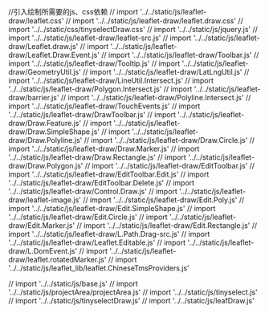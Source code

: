 //引入绘制所需要的js、css依赖
// import '../../static/js/leaflet-draw/leaflet.css'
// import '../../static/js/leaflet-draw/leaflet.draw.css'
// import '../../static/css/tinyselectDraw.css'
// import '../../static/js/jquery.js'
// import '../../static/js/leaflet-draw/leaflet-src.js'
// import '../../static/js/leaflet-draw/Leaflet.draw.js'
// import '../../static/js/leaflet-draw/Leaflet.Draw.Event.js'
// import '../../static/js/leaflet-draw/Toolbar.js'
// import '../../static/js/leaflet-draw/Tooltip.js'
// import '../../static/js/leaflet-draw/GeometryUtil.js'
// import '../../static/js/leaflet-draw/LatLngUtil.js'
// import '../../static/js/leaflet-draw/LineUtil.Intersect.js'
// import '../../static/js/leaflet-draw/Polygon.Intersect.js'
// import '../../static/js/leaflet-draw/barrier.js'
// import '../../static/js/leaflet-draw/Polyline.Intersect.js'
// import '../../static/js/leaflet-draw/TouchEvents.js'
// import '../../static/js/leaflet-draw/DrawToolbar.js'
// import '../../static/js/leaflet-draw/Draw.Feature.js'
// import '../../static/js/leaflet-draw/Draw.SimpleShape.js'
// import '../../static/js/leaflet-draw/Draw.Polyline.js'
// import '../../static/js/leaflet-draw/Draw.Circle.js'
// import '../../static/js/leaflet-draw/Draw.Marker.js'
// import '../../static/js/leaflet-draw/Draw.Rectangle.js'
// import '../../static/js/leaflet-draw/Draw.Polygon.js'
// import '../../static/js/leaflet-draw/EditToolbar.js'
// import '../../static/js/leaflet-draw/EditToolbar.Edit.js'
// import '../../static/js/leaflet-draw/EditToolbar.Delete.js'
// import '../../static/js/leaflet-draw/Control.Draw.js'
// import '../../static/js/leaflet-draw/leaflet-image.js'
// import '../../static/js/leaflet-draw/Edit.Poly.js'
// import '../../static/js/leaflet-draw/Edit.SimpleShape.js'
// import '../../static/js/leaflet-draw/Edit.Circle.js'
// import '../../static/js/leaflet-draw/Edit.Marker.js'
// import '../../static/js/leaflet-draw/Edit.Rectangle.js'
// import '../../static/js/leaflet-draw/L.Path.Drag-src.js'
// import '../../static/js/leaflet-draw/Leaflet.Editable.js'
// import '../../static/js/leaflet-draw/L.DomEvent.js'
// import '../../static/js/leaflet-draw/leaflet.rotatedMarker.js'
// import '../../static/js/leaflet_lib/leaflet.ChineseTmsProviders.js'

// import '../../static/js/base.js'
// import '../../static/js/projectArea/projectArea.js'
// import '../../static/js/tinyselect.js'
// import '../../static/js/tinyselectDraw.js'
// import '../../static/js/leafDraw.js'